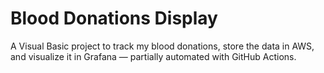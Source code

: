 # Blood Donations Display

A Visual Basic project to track my blood donations, store the data in AWS, and visualize it in Grafana — partially automated with GitHub Actions.

<!--
HEALTHDATA:
[
  {
    "donation_date": "2025-06-30",
    "donation_type": "plasma",
    "weight_kg": 85.5,
    "amount_donated_ml": 745,
    "blood_pressure": "140/99",
    "pulse": 70,
    "temperature": 37,
    "hemoglobin": 14.1
  }
]
-->

